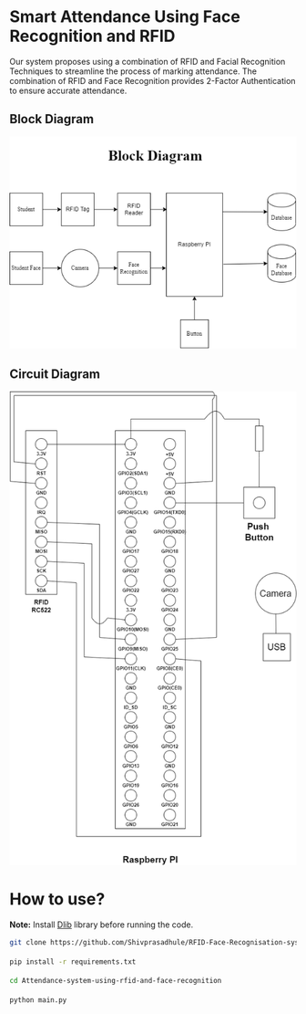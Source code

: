 # Smart Attendance Using Face Recognition and RFID

Our system proposes using a combination of RFID and Facial Recognition Techniques to streamline the process of marking attendance. The combination of RFID and Face Recognition provides 2-Factor Authentication to ensure accurate attendance.

## Block Diagram

![block_diagram](https://github.com/Shivprasadhule/RFID-Face-Recognisation-system/blob/main/images/block_digram.png)

## Circuit Diagram

![circuit_diagram](https://github.com/Shivprasadhule/RFID-Face-Recognisation-system/blob/main/images/circuit_diagram.png)

# How to use?

**Note:** Install [Dlib](https://pyimagesearch.com/2017/03/27/how-to-install-dlib/) library before running the code.

```bash
git clone https://github.com/Shivprasadhule/RFID-Face-Recognisation-system.git

pip install -r requirements.txt

cd Attendance-system-using-rfid-and-face-recognition

python main.py
```

